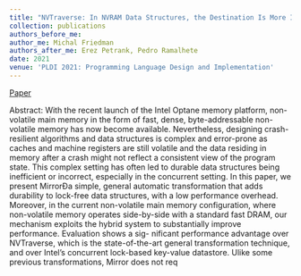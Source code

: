 ```yaml
---
title: "NVTraverse: In NVRAM Data Structures, the Destination Is More Important Than the Journey"
collection: publications
authors_before_me:
author_me: Michal Friedman
authors_after_me: Erez Petrank, Pedro Ramalhete
date: 2021
venue: 'PLDI 2021: Programming Language Design and Implementation'
---
```

[Paper](https://dl.acm.org/doi/pdf/10.1145/3453483.3454105)

Abstract: 
With the recent launch of the Intel Optane memory platform, non-volatile main memory in the form of fast, dense, byte-addressable non-volatile memory has now become available. Nevertheless, designing crash-resilient algorithms and data structures is complex and error-prone as caches and machine registers are still volatile and the data residing in memory after a crash might not reflect a consistent view of the program state. This complex setting has often led to durable data structures being inefficient or incorrect, especially in the concurrent setting.
In this paper, we present MirrorÐa simple, general automatic transformation that adds durability to lock-free data structures, with a low performance overhead. Moreover, in the current non-volatile main memory configuration, where non-volatile memory operates side-by-side with a standard fast DRAM, our mechanism exploits the hybrid system to substantially improve performance. Evaluation shows a sig- nificant performance advantage over NVTraverse, which is the state-of-the-art general transformation technique, and over Intel’s concurrent lock-based key-value datastore. Ulike some previous transformations, Mirror does not req
